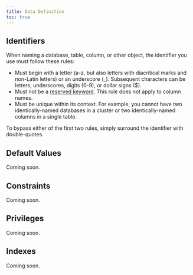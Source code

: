 ```yaml
---
title: Data Definition
toc: true
---
```


## Identifiers

When naming a database, table, column, or other object, the identifier you use must follow these rules:

- Must begin with a letter (a-z, but also letters with diacritical marks and non-Latin letters) or an underscore (_). Subsequent characters can be letters, underscores, digits (0-9), or dollar signs ($).
- Must not be a [reserved keyword](sql-grammar.html#reserved_keyword). This rule does not apply to column names.
- Must be unique within its context. For example, you cannot have two identically-named databases in a cluster or two identically-named columns in a single table. 

To bypass either of the first two rules, simply surround the identifier with double-quotes.

## Default Values

Coming soon.

## Constraints

Coming soon.

## Privileges

Coming soon.

## Indexes

Coming soon.